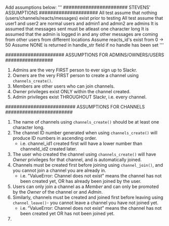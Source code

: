 Add assumptions below:
'''
####################### STEVENS' ASSUMPTIONS #####################
All test assume that nothing (users/channels/reacts/messages) exist prior to testing
All test assume that user1 and user2 are normal users and admin1 and admin2 are admins
It is assumed that messages sent must be atleast one character long
It is assumed that the admin is logged in and any other messages are coming from
other users from different locations
Assume reacts_id's exist from 0 -> 50
Assume NONE is returned in handle_str field if no handle has been set
'''


#####################   ASSUMPTIONS FOR ADMINS/OWNERS/USERS   #################  
1) Admins are the very FIRST person to ever sign up to Slackr.  
2) Owners are the very FIRST person to create a channel using `channels_create()`.  
3) Members are other users who can join channels.  
4) Owner privileges exist ONLY within the channel created.  
5) Admin privileges exist THROUGHOUT Slackr, i.e. every channel.  



#########################  ASSUMPTIONS FOR CHANNELS   ########################  
1) The name of channels using `channels_create()` should be at least one character long.  
2) The channel ID number generated when using `channels_create()` will produce ID numbers in ascending order.  
    - i.e. channel_id1 created first will have a lower number than channeld_id2 created later.   
3) The user who created the channel using `channels_create()` will have *Owner* privileges for that channel, and is automatically joined.  
4) Channels must be created first before joining using `channel_join()`, and you cannot join a channel you are already in.  
    - i.e. "ValueError: Channel does not exist" means the channel has not been created yet, OR has already been joined by the user.  
5) Users can only join a channel as a *Member* and can only be promoted by the *Owner* of the channel or and *Admin*.  
6) Similarly, channels must be created and joined first before leaving using `channel_leave()`- you cannot leave a channel you have not joined yet.  
    - i.e. "ValueError: Channel does not exist" means the channel has not been created yet OR has not been joined yet.  
7)
